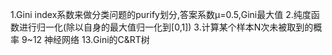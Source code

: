 1.Gini index系数来做分类问题的purify划分,答案系数μ=0.5,Gini最大值
2.纯度函数进行归一化(除以自身的最大值归一化到[0,1])
3.计算某个样本N次未被取到的概率
9~12 神经网络
13.Gini的C&RT树
